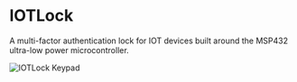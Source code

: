 # IOTLock

A multi-factor authentication lock for IOT devices built around the MSP432 ultra-low power microcontroller.

![IOTLock Keypad](https://i.imgur.com/sUzLFbT.jpg)
